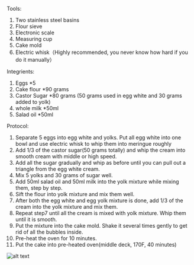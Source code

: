 Tools:
  1. Two stainless steel basins
  2. Flour sieve
  3. Electronic scale
  4. Measuring cup
  5. Cake mold
  6. Electric whisk（Highly recommended, you never know how hard if you do it manually）
  
 Integrients:
  1. Eggs            *5
  2. Cake flour      *90 grams
  3. Castor Sugar    *80 grams       (50 grams used in egg white and 30 grams added to yolk)
  4. whole milk      *50ml
  5. Salad oil       *50ml
  
 Protocol:
  1. Separate 5 eggs into egg white and yolks. Put all egg white into one bowl and use electric whisk to whip them into meringue roughly
  2. Add 1/3 of the castor sugar(50 grams totally) and whip the cream into smooth cream with middle or high speed. 
  3. Add all the sugar gradually and whip as before until you can pull out a triangle from the egg white cream.
  4. Mix 5 yolks and 30 grams of sugar well.
  5. Add 50ml salad oil and 50ml milk into the yolk mixture while mixing them, step by step.
  6. Sift the flour into yolk mixture and mix them well.
  7. After both the egg white and egg yolk mixture is done, add 1/3 of the cream into the yolk mixture and mix them. 
  8. Repeat step7 until all the cream is mixed with yolk mixture. Whip them until it is smooth.
  9. Put the mixture into the cake mold. Shake it several times gently to get rid of all the bubbles inside.
  10. Pre-heat the oven for 10 minutes.
  11. Put the cake into pre-heated oven(middle deck, 170F, 40 minutes)
  
  ![alt text](https://github.com/ShengyanJin/Leisure-Time-Recipe/edit/ShengyanJin-Test/cake.jpg)

